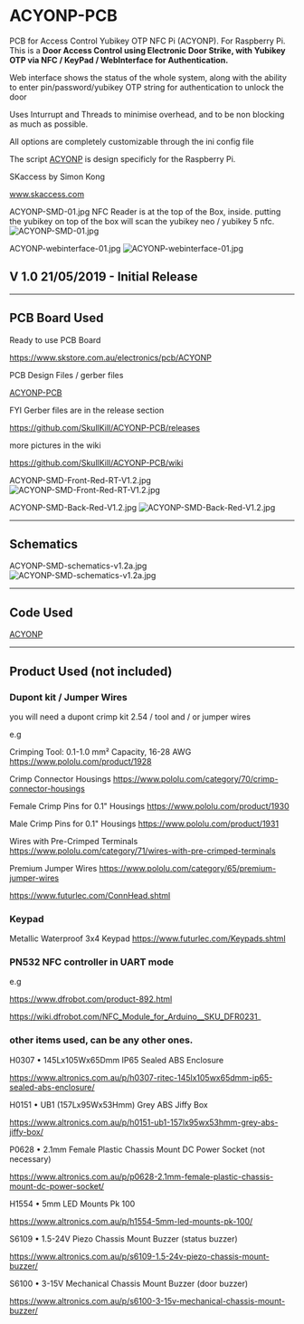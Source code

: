 # ACYONP-PCB
PCB for Access Control Yubikey OTP NFC Pi (ACYONP). For Raspberry Pi. This is a **Door Access Control using Electronic Door Strike, with Yubikey OTP via NFC / KeyPad / WebInterface for Authentication.**


Web interface shows the status of the whole system, along with the ability to enter pin/password/yubikey OTP string for authentication to unlock the door

Uses Inturrupt and Threads to minimise overhead, and to be non blocking as much as possible.

All options are completely customizable through the ini config file

The script [ACYONP](https://github.com/SkullKill/ACYONP) is design specificly for the Raspberry Pi.

SKaccess by Simon Kong

www.skaccess.com

ACYONP-SMD-01.jpg
NFC Reader is at the top of the Box, inside. putting the yubikey on top of the box will scan the yubikey neo / yubikey 5 nfc.
![ACYONP-SMD-01.jpg](https://github.com/SkullKill/ACYONP-PCB/wiki/images/ACYONP-SMD-01.jpg)

ACYONP-webinterface-01.jpg
![ACYONP-webinterface-01.jpg](https://github.com/SkullKill/ACYONP-PCB/wiki/images/ACYONP-webinterface-01.jpg)

## V 1.0 21/05/2019 - Initial Release

  ------------------------------------------------------------
## PCB Board Used

Ready to use PCB Board

https://www.skstore.com.au/electronics/pcb/ACYONP


PCB Design Files / gerber files

[ACYONP-PCB](https://github.com/SkullKill/ACYONP-PCB)

FYI Gerber files are in the release section

https://github.com/SkullKill/ACYONP-PCB/releases


more pictures in the wiki

https://github.com/SkullKill/ACYONP-PCB/wiki

ACYONP-SMD-Front-Red-RT-V1.2.jpg
![ACYONP-SMD-Front-Red-RT-V1.2.jpg](https://github.com/SkullKill/ACYONP-PCB/wiki/images/ACYONP-SMD-Front-Red-RT-V1.2.jpg)

ACYONP-SMD-Back-Red-V1.2.jpg
![ACYONP-SMD-Back-Red-V1.2.jpg](https://github.com/SkullKill/ACYONP-PCB/wiki/images/ACYONP-SMD-Back-Red-V1.2.jpg)

  ------------------------------------------------------------
## Schematics

ACYONP-SMD-schematics-v1.2a.jpg
![ACYONP-SMD-schematics-v1.2a.jpg](https://github.com/SkullKill/ACYONP-PCB/wiki/images/ACYONP-SMD-schematics-v1.2a.jpg)

------------------------------------------------------------
## Code Used

[ACYONP](https://github.com/SkullKill/ACYONP)

------------------------------------------------------------
## Product Used (not included)



### Dupont kit / Jumper Wires
you will need a dupont crimp kit 2.54 / tool
and / or jumper wires

e.g

Crimping Tool: 0.1-1.0 mm² Capacity, 16-28 AWG
https://www.pololu.com/product/1928

Crimp Connector Housings
https://www.pololu.com/category/70/crimp-connector-housings

Female Crimp Pins for 0.1" Housings
https://www.pololu.com/product/1930

Male Crimp Pins for 0.1" Housings
https://www.pololu.com/product/1931

Wires with Pre-Crimped Terminals
https://www.pololu.com/category/71/wires-with-pre-crimped-terminals

Premium Jumper Wires
https://www.pololu.com/category/65/premium-jumper-wires


https://www.futurlec.com/ConnHead.shtml


### Keypad

Metallic Waterproof 3x4 Keypad
https://www.futurlec.com/Keypads.shtml

### PN532 NFC controller in UART mode

e.g

https://www.dfrobot.com/product-892.html

https://wiki.dfrobot.com/NFC_Module_for_Arduino__SKU_DFR0231_


### other items used, can be any other ones.

H0307 • 145Lx105Wx65Dmm IP65 Sealed ABS Enclosure

https://www.altronics.com.au/p/h0307-ritec-145lx105wx65dmm-ip65-sealed-abs-enclosure/

H0151 • UB1 (157Lx95Wx53Hmm) Grey ABS Jiffy Box

https://www.altronics.com.au/p/h0151-ub1-157lx95wx53hmm-grey-abs-jiffy-box/

P0628 • 2.1mm Female Plastic Chassis Mount DC Power Socket (not necessary)

https://www.altronics.com.au/p/p0628-2.1mm-female-plastic-chassis-mount-dc-power-socket/

H1554 • 5mm LED Mounts Pk 100

https://www.altronics.com.au/p/h1554-5mm-led-mounts-pk-100/

S6109 • 1.5-24V Piezo Chassis Mount Buzzer (status buzzer)

https://www.altronics.com.au/p/s6109-1.5-24v-piezo-chassis-mount-buzzer/

S6100 • 3-15V Mechanical Chassis Mount Buzzer (door buzzer)

https://www.altronics.com.au/p/s6100-3-15v-mechanical-chassis-mount-buzzer/
